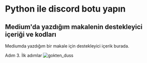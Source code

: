 # Python ile discord botu yapın
## Medium'da yazdığım makalenin destekleyici içeriği ve kodları
Mediumda yazdığım bir makale için destekleyici içerik burada.

Adım 3. İlk adımlar
![gokten_duss](https://user-images.githubusercontent.com/45002327/102713221-90d1c300-42d7-11eb-834c-02e264d17e37.gif)
